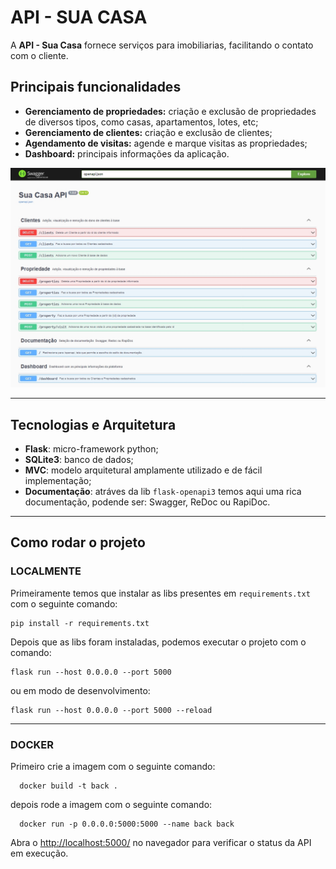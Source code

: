 # API - SUA CASA

A **API - Sua Casa** fornece serviços para imobiliarias, facilitando o contato com o cliente.

## Principais funcionalidades
- **Gerenciamento de propriedades:** criação e exclusão de propriedades de diversos tipos, como casas, apartamentos, lotes, etc;
- **Gerenciamento de clientes:** criação e exclusão de clientes;
- **Agendamento de visitas:** agende e marque visitas as propriedades;
- **Dashboard:** principais informações da aplicação.

![Print da documentação SWagger](./print.jpeg "Print da Documemntação Swagger")

---
## Tecnologias e Arquitetura
- **Flask**: micro-framework python;
- **SQLite3**: banco de dados;
- **MVC**: modelo arquitetural amplamente utilizado e de fácil implementação;
- **Documentação**: atráves da lib `flask-openapi3` temos aqui uma rica documentação, podende ser: Swagger, ReDoc ou RapiDoc.

---
## Como rodar o projeto

### LOCALMENTE
Primeiramente temos que instalar as libs presentes em `requirements.txt` com o seguinte comando:
  ```
  pip install -r requirements.txt
  ```
Depois que as libs foram instaladas, podemos executar o projeto com o comando:
  ```
  flask run --host 0.0.0.0 --port 5000
  ```
  ou em modo de desenvolvimento:
  ```
  flask run --host 0.0.0.0 --port 5000 --reload
  ```
---
### DOCKER
Primeiro crie a imagem com o seguinte comando:
```
  docker build -t back .
```

depois rode a imagem com o seguinte comando:
```
  docker run -p 0.0.0.0:5000:5000 --name back back
```

Abra o [http://localhost:5000/](http://localhost:5000/) no navegador para verificar o status da API em execução.